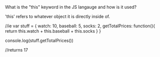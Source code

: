 What is the "this" keyword in the JS langauge and how is it used?


'this' refers to whatever object it is directly inside of. 

//ie
var stuff = {
    watch: 10,
    baseball: 5,
    socks: 2,
    getTotalPrices: function(){
        return this.watch + this.baseball + this.socks
    }
}

console.log(stuff.getTotalPrices())

//returns 17